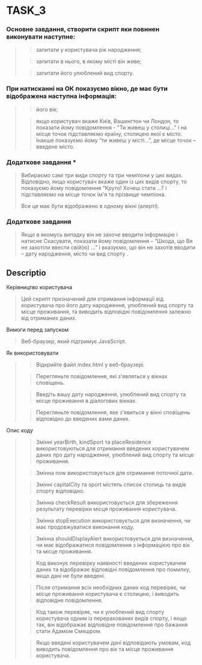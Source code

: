 # TASK_3

### Основне завдання, cтворити скрипт яки повинен виконувати наступне:
>>запитати у користувача рік народження;
>
>>запитати в нього, в якому місті він живе;
>
>>запитати його улюблений вид спорту.

### При натисканні на ОК показуємо вікно, де має бути відображена наступна інформація:

>>його вік;
>
>>якщо користувач вкаже Київ, Вашингтон чи Лондон, то показати йому повідомлення - "Ти живеш у столиці..." і на місце точок підставляємо країну, столицею якої є місто. Інакше показуємо йому “ти живеш у місті…”, де місце точок – введене місто.

### Додаткове завдання *

>Вибираємо самі три види спорту та три чемпіони у цих видах. Відповідно, якщо користувач вкаже один із цих видів спорту, то показуємо йому повідомлення “Круто! Хочеш стати …? і підставляємо на місце точок ім'я та прізвище чемпіона.
>
>Все це має бути відображено в одному вікні (алерті).

### Додаткове завдання
>Якщо в якомусь випадку він не захоче вводити інформацію і натисне Скасувати, показати йому повідомлення – “Шкода, що Ви не захотіли ввести свій(ю) …” і вказуємо, що він не захотів вводити – дату народження, місто чи вид спорту .



## Descriptio


Керівництво користувача
>Цей скрипт призначений для отримання інформації від користувача про його дату народження, улюблений вид спорту та місце проживання, та виводить відповідні повідомлення залежно від отриманих даних.

Вимоги перед запуском
>Веб-браузер, який підтримує JavaScript.

Як використовувати
>>Відкрийте файл index.html у веб-браузері.
>
>>Перегляньте повідомлення, які з'являться у вікнах сповіщень.
>
>>Введіть вашу дату народження, улюблений вид спорту та місце проживання в діалогових вікнах.
>
>>Перегляньте повідомлення, яке з'явиться у вікні сповіщень відповідно до введених вами даних.

Опис коду

>>Змінні yearBirth, kindSport та placeResidence використовуються для отримання введених користувачем даних про дату народження, улюблений вид спорту та місце проживання.
>
>>Змінна now використовується для отримання поточної дати.
>
>>Змінні capitalСity та sport містять список столиць та видів спорту відповідно.
>
>>Змінна checkResult використовується для збереження результату перевірки місця проживання користувача.
>
>>Змінна stopExecution використовується для визначення, чи має продовжуватися виконання коду.
>
>>Змінна shouldDisplayAlert використовується для визначення, чи має відображатися повідомлення з інформацією про вік та місце проживання.
>
>>Код виконує перевірку наявності введених користувачем даних та відображає відповідні повідомлення про помилку, якщо дані не були введені.
>
>>Після отримання всіх необхідних даних код перевіряє, чи місце проживання користувача є столицею, і виводить відповідне повідомлення.
>
>>Код також перевіряє, чи є улюблений вид спорту користувача одним із перерахованих видів спорту, і якщо так, він відображає відповідне повідомлення про бажання стати Адамом Смешром.
>
>>Якщо введені користувачем дані відповідають умовам, код виводить повідомлення про вік та місце проживання користувача.




